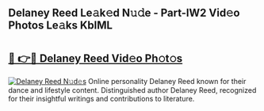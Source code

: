 ## Delaney Reed Le𝚊k𝚎d N𝚞𝚍e - Part-lW2 Vid𝚎o Photos Le𝚊ks KblML

# <h2><a href="http://fbco49.evod.top/?m=Delaney+Reed">🔗 👉🔴 Delaney Reed Vid𝚎o Ph𝚘t𝚘s</a></h2>

[![Delaney Reed N𝚞d𝚎s](https://i.imgur.com/8V9OHl7.gif)](http://fbco49.evod.top/?m=Delaney+Reed)
Online personality Delaney Reed known for their dance and lifestyle content. Distinguished author Delaney Reed, recognized for their insightful writings and contributions to literature. 
